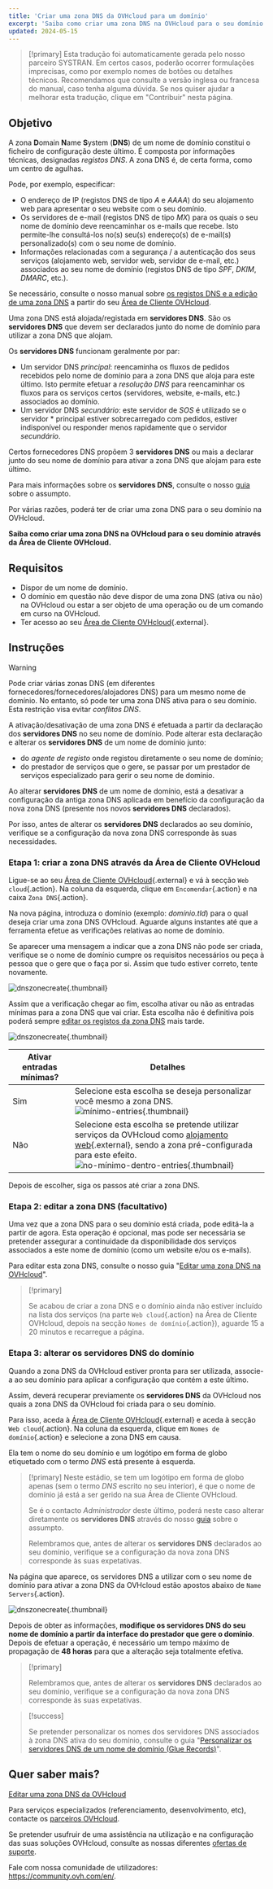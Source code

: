 ```yaml
---
title: 'Criar uma zona DNS da OVHcloud para um domínio'
excerpt: 'Saiba como criar uma zona DNS na OVHcloud para o seu domínio através da Área de Cliente'
updated: 2024-05-15
---
```


> [!primary]
> Esta tradução foi automaticamente gerada pelo nosso parceiro SYSTRAN. Em certos casos, poderão ocorrer formulações imprecisas, como por exemplo nomes de botões ou detalhes técnicos. Recomendamos que consulte a versão inglesa ou francesa do manual, caso tenha alguma dúvida. Se nos quiser ajudar a melhorar esta tradução, clique em "Contribuir" nesta página.
>

## Objetivo

A zona **D**omain **N**ame **S**ystem (**DNS**) de um nome de domínio constitui o ficheiro de configuração deste último. É composta por informações técnicas, designadas *registos DNS*. A zona DNS é, de certa forma, como um centro de agulhas.

Pode, por exemplo, especificar:

- O endereço de IP (registos DNS de tipo *A* e *AAAA*) do seu alojamento web para apresentar o seu website com o seu domínio.
- Os servidores de e-mail (registos DNS de tipo *MX*) para os quais o seu nome de domínio deve reencaminhar os e-mails que recebe. Isto permite-lhe consultá-los no(s) seu(s) endereço(s) de e-mail(s) personalizado(s) com o seu nome de domínio.
- Informações relacionadas com a segurança / a autenticação dos seus serviços (alojamento web, servidor web, servidor de e-mail, etc.) associados ao seu nome de domínio (registos DNS de tipo *SPF*, *DKIM*, *DMARC*, etc.).

Se necessário, consulte o nosso manual sobre [os registos DNS e a edição de uma zona DNS](/pages/web_cloud/domains/dns_zone_edit) a partir do seu [Área de Cliente OVHcloud](/links/manager).

Uma zona DNS está alojada/registada em **servidores DNS**. São os **servidores DNS** que devem ser declarados junto do nome de domínio para utilizar a zona DNS que alojam. 

Os **servidores DNS** funcionam geralmente por par:

- Um servidor DNS *principal*: reencaminha os fluxos de pedidos recebidos pelo nome de domínio para a zona DNS que aloja para este último. Isto permite efetuar a *resolução DNS* para reencaminhar os fluxos para os serviços certos (servidores, website, e-mails, etc.) associados ao domínio.
- Um servidor DNS *secundário*: este servidor de *SOS* é utilizado se o servidor * principal estiver sobrecarregado com pedidos, estiver indisponível ou responder menos rapidamente que o servidor *secundário*.

Certos fornecedores DNS propõem 3 **servidores DNS** ou mais a declarar junto do seu nome de domínio para ativar a zona DNS que alojam para este último.

Para mais informações sobre os **servidores DNS**, consulte o nosso [guia](/pages/web_cloud/domains/dns_server_general_information) sobre o assumpto.

Por várias razões, poderá ter de criar uma zona DNS para o seu domínio na OVHcloud.

**Saiba como criar uma zona DNS na OVHcloud para o seu domínio através da Área de Cliente OVHcloud.**

## Requisitos

- Dispor de um nome de domínio.
- O domínio em questão não deve dispor de uma zona DNS (ativa ou não) na OVHcloud ou estar a ser objeto de uma operação ou de um comando em curso na OVHcloud.
- Ter acesso ao seu [Área de Cliente OVHcloud](/links/manager){.external}.

## Instruções

> [!warning]
>
> Pode criar várias zonas DNS (em diferentes fornecedores/fornecedores/alojadores DNS) para um mesmo nome de domínio. No entanto, só pode ter uma zona DNS ativa para o seu domínio. Esta restrição visa evitar *conflitos DNS*.
>
> A ativação/desativação de uma zona DNS é efetuada a partir da declaração dos **servidores DNS** no seu nome de domínio. Pode alterar esta declaração e alterar os **servidores DNS** de um nome de domínio junto: 
>
> - do *agente de registo* onde registou diretamente o seu nome de domínio;
> - do prestador de serviços que o gere, se passar por um prestador de serviços especializado para gerir o seu nome de domínio.
>
> Ao alterar **servidores DNS** de um nome de domínio, está a desativar a configuração da antiga zona DNS aplicada em benefício da configuração da nova zona DNS (presente nos novos **servidores DNS** declarados).
>
> Por isso, antes de alterar os **servidores DNS** declarados ao seu domínio, verifique se a configuração da nova zona DNS corresponde às suas necessidades.
>

### Etapa 1: criar a zona DNS através da Área de Cliente OVHcloud

Ligue-se ao seu [Área de Cliente OVHcloud](/links/manager){.external} e vá à secção `Web cloud`{.action}. Na coluna da esquerda, clique em `Encomendar`{.action} e na caixa `Zona DNS`{.action}.

Na nova página, introduza o domínio (exemplo: *domínio.tld*) para o qual deseja criar uma zona DNS OVHcloud. Aguarde alguns instantes até que a ferramenta efetue as verificações relativas ao nome de domínio.

Se aparecer uma mensagem a indicar que a zona DNS não pode ser criada, verifique se o nome de domínio cumpre os requisitos necessários ou peça à pessoa que o gere que o faça por si. Assim que tudo estiver correto, tente novamente.

![dnszonecreate](images/adding-a-dns-zone.png){.thumbnail}

Assim que a verificação chegar ao fim, escolha ativar ou não as entradas mínimas para a zona DNS que vai criar. Esta escolha não é definitiva pois poderá sempre [editar os registos da zona DNS](/pages/web_cloud/domains/dns_zone_edit) mais tarde.

![dnszonecreate](images/adding-a-dns-zone-step-2.png){.thumbnail}

|Ativar entradas mínimas?|Detalhes|
|---|---|
|Sim|Selecione esta escolha se deseja personalizar você mesmo a zona DNS.</br>![mínimo-entries](images/dashboard-minimal-entries.png){.thumbnail}
|Não|Selecione esta escolha se pretende utilizar serviços da OVHcloud como [alojamento web](/links/web/hosting){.external}, sendo a zona pré-configurada para este efeito.</br>![no-mínimo-dentro-entries](images/dashboard-ovh-full-entries.png){.thumbnail}|

Depois de escolher, siga os passos até criar a zona DNS.

### Etapa 2: editar a zona DNS (facultativo)

Uma vez que a zona DNS para o seu domínio está criada, pode editá-la a partir de agora. Esta operação é opcional, mas pode ser necessária se pretender assegurar a continuidade da disponibilidade dos serviços associados a este nome de domínio (como um website e/ou os e-mails).

Para editar esta zona DNS, consulte o nosso guia "[Editar uma zona DNS na OVHcloud](/pages/web_cloud/domains/dns_zone_edit)".

> [!primary]
>
> Se acabou de criar a zona DNS e o domínio ainda não estiver incluído na lista dos serviços (na parte `Web cloud`{.action} na Área de Cliente OVHcloud, depois na secção `Nomes de domínio`{.action}), aguarde 15 a 20 minutos e recarregue a página.
>

### Etapa 3: alterar os servidores DNS do domínio

Quando a zona DNS da OVHcloud estiver pronta para ser utilizada, associe-a ao seu domínio para aplicar a configuração que contém a este último. 

Assim, deverá recuperar previamente os **servidores DNS** da OVHcloud nos quais a zona DNS da OVHcloud foi criada para o seu domínio.

Para isso, aceda à [Área de Cliente OVHcloud](/links/manager){.external} e aceda à secção `Web cloud`{.action}. Na coluna da esquerda, clique em `Nomes de domínio`{.action} e selecione a zona DNS em causa. 

Ela tem o nome do seu domínio e um logótipo em forma de globo etiquetado com o termo *DNS* está presente à esquerda. 

> [!primary]
> Neste estádio, se tem um logótipo em forma de globo apenas (sem o termo *DNS* escrito no seu interior), é que o nome de domínio já está a ser gerido na sua Área de Cliente OVHcloud. 
>
> Se é o contacto *Administrador* deste último, poderá neste caso alterar diretamente os **servidores DNS** através do nosso [guia](/pages/web_cloud/domains/dns_server_general_information) sobre o assumpto.
>
> Relembramos que, antes de alterar os **servidores DNS** declarados ao seu domínio, verifique se a configuração da nova zona DNS corresponde às suas expetativas.
>

Na página que aparece, os servidores DNS a utilizar com o seu nome de domínio para ativar a zona DNS da OVHcloud estão apostos abaixo de `Name Servers`{.action}.

![dnszonecreate](images/name-servers.png){.thumbnail}

Depois de obter as informações, **modifique os servidores DNS do seu nome de domínio a partir da interface do prestador que gere o domínio**. Depois de efetuar a operação, é necessário um tempo máximo de propagação de **48 horas** para que a alteração seja totalmente efetiva.

> [!primary]
>
> Relembramos que, antes de alterar os **servidores DNS** declarados ao seu domínio, verifique se a configuração da nova zona DNS corresponde às suas expetativas.
>

> [!success]
>
> Se pretender personalizar os nomes dos servidores DNS associados à zona DNS ativa do seu domínio, consulte o guia "[Personalizar os servidores DNS de um nome de domínio (Glue Records)](/pages/web_cloud/domains/glue_registry)".
>

## Quer saber mais?

[Editar uma zona DNS da OVHcloud](/pages/web_cloud/domains/dns_zone_edit)

Para serviços especializados (referenciamento, desenvolvimento, etc), contacte os [parceiros OVHcloud](/links/partner).
 
Se pretender usufruir de uma assistência na utilização e na configuração das suas soluções OVHcloud, consulte as nossas diferentes [ofertas de suporte](/links/support).
 
Fale com nossa comunidade de utilizadores: <https://community.ovh.com/en/>.